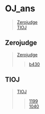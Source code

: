 # OJ_ans

> [Zerojudge](#zerojudge)\
> [TIOJ](#tioj)

## Zerojudge

> [Zerojudge](/zerojudge)
>>[b430](/zerojudge/b430.cpp)

## TIOJ

> [TIOJ](/tioj)
>>[1199](/tioj/1199.cpp)\
>>[1040](/tioj/1040.cpp)